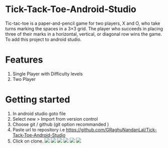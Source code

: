 # Tick-Tack-Toe-Android-Studio

Tic-tac-toe is a paper-and-pencil game for two players, X and O, who take turns marking the spaces in a 3×3 grid. The player who succeeds in placing three of their marks in a horizontal, vertical, or diagonal row wins the game. To add this project to android studio.

# Features
1) Single Player with Difficulty levels
2) Two Player
# Getting started
1) In android studio goto file
2) Select new > Import from version control
3) Choose git / github (git option recommanded )
4) Paste url to repository i.e https://github.com/GRaghuNandanLal/Tick-Tack-Toe-Android-Studio
5) Click on clone.
![](images/hello.png)
![](images/hii.png)
![](images/hoo.png)
![](images/splash_image.jpg)
![](images/x.png)
![](images/oo.png)

